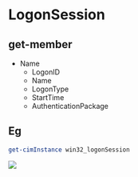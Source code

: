 # LogonSession

## get-member
* Name
  * LogonID
  * Name
  * LogonType
  * StartTime
  * AuthenticationPackage 

## Eg
````PowerShell
get-cimInstance win32_logonSession
````
[<img src="https://i.imgur.com/S76fW0i.png">](https://i.imgur.com/S76fW0i.png)
